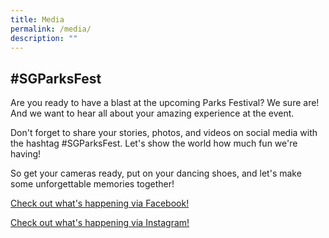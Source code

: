```yaml
---
title: Media
permalink: /media/
description: ""
---
```

## #SGParksFest

Are you ready to have a blast at the upcoming Parks Festival? We sure are! And we want to hear all about your amazing experience at the event. <br>

Don't forget to share your stories, photos, and videos on social media with the hashtag #SGParksFest. Let's show the world how much fun we're having! <br>

So get your cameras ready, put on your dancing shoes, and let's make some unforgettable memories together!



[Check out what's happening via Facebook! ](https://www.facebook.com/hashtag/sgparksfest)

[Check out what's happening via Instagram!](https://www.instagram.com/explore/tags/sgparksfest/)
